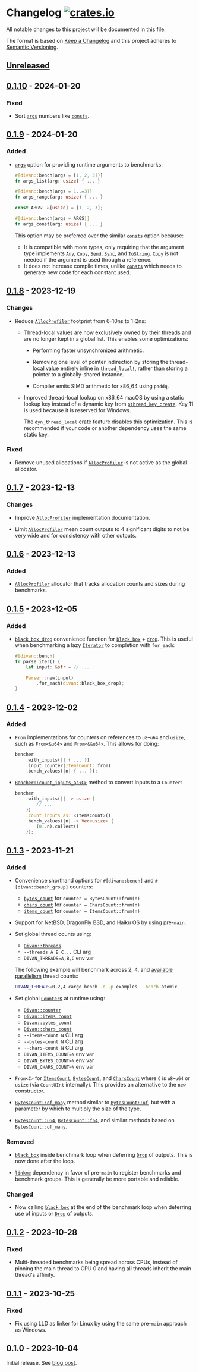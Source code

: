# Changelog [![crates.io][crate-badge]][crate]

All notable changes to this project will be documented in this file.

The format is based on [Keep a Changelog](http://keepachangelog.com/en/1.0.0/)
and this project adheres to [Semantic
Versioning](http://semver.org/spec/v2.0.0.html).

## [Unreleased]

## [0.1.10] - 2024-01-20

### Fixed

- Sort [`args`] numbers like [`consts`].

## [0.1.9] - 2024-01-20

### Added

- [`args`] option for providing runtime arguments to benchmarks:

  ```rs
  #[divan::bench(args = [1, 2, 3])]
  fn args_list(arg: usize) { ... }

  #[divan::bench(args = 1..=3)]
  fn args_range(arg: usize) { ... }

  const ARGS: &[usize] = [1, 2, 3];

  #[divan::bench(args = ARGS)]
  fn args_const(arg: usize) { ... }
  ```

  This option may be preferred over the similar [`consts`] option because:
  - It is compatible with more types, only requiring that the argument type
    implements [`Any`], [`Copy`], [`Send`], [`Sync`], and [`ToString`]. [`Copy`]
    is not needed if the argument is used through a reference.
  - It does not increase compile times, unlike [`consts`] which needs to
    generate new code for each constant used.

[`args`]: https://docs.rs/divan/latest/divan/attr.bench.html#args
[`consts`]: https://docs.rs/divan/latest/divan/attr.bench.html#consts

[`Any`]: https://doc.rust-lang.org/std/any/trait.Any.html
[`Copy`]: https://doc.rust-lang.org/std/marker/trait.Copy.html
[`Send`]: https://doc.rust-lang.org/std/marker/trait.Send.html
[`Sync`]: https://doc.rust-lang.org/std/marker/trait.Sync.html
[`ToString`]: https://doc.rust-lang.org/std/string/trait.ToString.html

## [0.1.8] - 2023-12-19

### Changes

- Reduce [`AllocProfiler`] footprint from 6-10ns to 1-2ns:

  - Thread-local values are now exclusively owned by their threads and are no
    longer kept in a global list. This enables some optimizations:

    - Performing faster unsynchronized arithmetic.

    - Removing one level of pointer indirection by storing the thread-local
      value entirely inline in [`thread_local!`], rather than storing a pointer
      to a globally-shared instance.

    - Compiler emits SIMD arithmetic for x86_64 using `paddq`.

  - Improved thread-local lookup on x86_64 macOS by using a static lookup key
    instead of a dynamic key from [`pthread_key_create`]. Key 11 is used because
    it is reserved for Windows.

    The `dyn_thread_local` crate feature disables this optimization. This is
    recommended if your code or another dependency uses the same static key.

### Fixed

- Remove unused allocations if [`AllocProfiler`] is not active as the global
  allocator.

## [0.1.7] - 2023-12-13

### Changes

- Improve [`AllocProfiler`] implementation documentation.

- Limit [`AllocProfiler`] mean count outputs to 4 significant digits to not be
  very wide and for consistency with other outputs.

## [0.1.6] - 2023-12-13

### Added

- [`AllocProfiler`] allocator that tracks allocation counts and sizes during
  benchmarks.

## [0.1.5] - 2023-12-05

### Added

- [`black_box_drop`](https://docs.rs/divan/0.1.5/divan/fn.black_box_drop.html)
  convenience function for [`black_box`] + [`drop`][drop_fn]. This is useful
  when benchmarking a lazy [`Iterator`] to completion with `for_each`:

  ```rust
  #[divan::bench]
  fn parse_iter() {
      let input: &str = // ...

      Parser::new(input)
          .for_each(divan::black_box_drop);
  }
  ```

## [0.1.4] - 2023-12-02

### Added

- `From` implementations for counters on references to `u8`–`u64` and `usize`,
  such as `From<&u64>` and `From<&&u64>`. This allows for doing:

  ```rust
  bencher
      .with_inputs(|| { ... })
      .input_counter(ItemsCount::from)
      .bench_values(|n| { ... });
  ```

- [`Bencher::count_inputs_as<C>`](https://docs.rs/divan/0.1.4/divan/struct.Bencher.html#method.count_inputs_as)
  method to convert inputs to a `Counter`:

  ```rust
  bencher
      .with_inputs(|| -> usize {
          // ...
      })
      .count_inputs_as::<ItemsCount>()
      .bench_values(|n| -> Vec<usize> {
          (0..n).collect()
      });
  ```

## [0.1.3] - 2023-11-21

### Added

- Convenience shorthand options for `#[divan::bench]` and
  `#[divan::bench_group]` counters:
  - [`bytes_count`](https://docs.rs/divan/0.1.3/divan/attr.bench.html#bytes_count)
    for `counter = BytesCount::from(n)`
  - [`chars_count`](https://docs.rs/divan/0.1.3/divan/attr.bench.html#chars_count)
    for `counter = CharsCount::from(n)`
  - [`items_count`](https://docs.rs/divan/0.1.3/divan/attr.bench.html#items_count)
    for `counter = ItemsCount::from(n)`

- Support for NetBSD, DragonFly BSD, and Haiku OS by using pre-`main`.

- Set global thread counts using:
  - [`Divan::threads`](https://docs.rs/divan/0.1.3/divan/struct.Divan.html#method.threads)
  - `--threads A B C...` CLI arg
  - `DIVAN_THREADS=A,B,C` env var

  The following example will benchmark across 2, 4, and [available parallelism]
  thread counts:

  ```sh
  DIVAN_THREADS=0,2,4 cargo bench -q -p examples --bench atomic
  ```

- Set global
  [`Counter`s](https://docs.rs/divan/0.1.3/divan/counter/trait.Counter.html) at
  runtime using:
  - [`Divan::counter`](https://docs.rs/divan/0.1.3/divan/struct.Divan.html#method.counter)
  - [`Divan::items_count`](https://docs.rs/divan/0.1.3/divan/struct.Divan.html#method.items_count)
  - [`Divan::bytes_count`](https://docs.rs/divan/0.1.3/divan/struct.Divan.html#method.bytes_count)
  - [`Divan::chars_count`](https://docs.rs/divan/0.1.3/divan/struct.Divan.html#method.chars_count)
  - `--items-count N` CLI arg
  - `--bytes-count N` CLI arg
  - `--chars-count N` CLI arg
  - `DIVAN_ITEMS_COUNT=N` env var
  - `DIVAN_BYTES_COUNT=N` env var
  - `DIVAN_CHARS_COUNT=N` env var

- `From<C>` for
  [`ItemsCount`](https://docs.rs/divan/0.1.3/divan/counter/struct.ItemsCount.html),
  [`BytesCount`](https://docs.rs/divan/0.1.3/divan/counter/struct.BytesCount.html),
  and
  [`CharsCount`](https://docs.rs/divan/0.1.3/divan/counter/struct.CharsCount.html)
  where `C` is `u8`–`u64` or `usize` (via `CountUInt` internally). This provides
  an alternative to the `new` constructor.

- [`BytesCount::of_many`](https://docs.rs/divan/0.1.3/divan/counter/struct.BytesCount.html#method.of_many)
  method similar to [`BytesCount::of`](https://docs.rs/divan/0.1/divan/counter/struct.BytesCount.html#method.of),
  but with a parameter by which to multiply the size of the type.

- [`BytesCount::u64`](https://docs.rs/divan/0.1.3/divan/counter/struct.BytesCount.html#method.u64),
  [`BytesCount::f64`](https://docs.rs/divan/0.1.3/divan/counter/struct.BytesCount.html#method.f64),
  and similar methods based on [`BytesCount::of_many`](https://docs.rs/divan/0.1.3/divan/counter/struct.BytesCount.html#method.of_many).

### Removed

- [`black_box`] inside benchmark loop when deferring [`Drop`] of outputs. This
  is now done after the loop.

- [`linkme`](https://docs.rs/linkme) dependency in favor of pre-`main` to
  register benchmarks and benchmark groups. This is generally be more portable
  and reliable.

### Changed

- Now calling [`black_box`] at the end of the benchmark loop when deferring use
  of inputs or [`Drop`] of outputs.

## [0.1.2] - 2023-10-28

### Fixed

- Multi-threaded benchmarks being spread across CPUs, instead of pinning the
  main thread to CPU 0 and having all threads inherit the main thread's
  affinity.

## [0.1.1] - 2023-10-25

### Fixed

- Fix using LLD as linker for Linux by using the same pre-`main` approach as
  Windows.

## 0.1.0 - 2023-10-04

Initial release. See [blog post](https://nikolaivazquez.com/blog/divan/).

[crate]:       https://crates.io/crates/divan
[crate-badge]: https://img.shields.io/crates/v/divan.svg

[Unreleased]: https://github.com/nvzqz/divan/compare/v0.1.10...HEAD
[0.1.10]: https://github.com/nvzqz/divan/compare/v0.1.9...v0.1.10
[0.1.9]: https://github.com/nvzqz/divan/compare/v0.1.8...v0.1.9
[0.1.8]: https://github.com/nvzqz/divan/compare/v0.1.7...v0.1.8
[0.1.7]: https://github.com/nvzqz/divan/compare/v0.1.6...v0.1.7
[0.1.6]: https://github.com/nvzqz/divan/compare/v0.1.5...v0.1.6
[0.1.5]: https://github.com/nvzqz/divan/compare/v0.1.4...v0.1.5
[0.1.4]: https://github.com/nvzqz/divan/compare/v0.1.3...v0.1.4
[0.1.3]: https://github.com/nvzqz/divan/compare/v0.1.2...v0.1.3
[0.1.2]: https://github.com/nvzqz/divan/compare/v0.1.1...v0.1.2
[0.1.1]: https://github.com/nvzqz/divan/compare/v0.1.0...v0.1.1

[`AllocProfiler`]: https://docs.rs/divan/0.1/divan/struct.AllocProfiler.html

[`black_box`]: https://doc.rust-lang.org/std/hint/fn.black_box.html
[`Drop`]: https://doc.rust-lang.org/std/ops/trait.Drop.html
[`Iterator`]: https://doc.rust-lang.org/std/iter/trait.Iterator.html
[available parallelism]: https://doc.rust-lang.org/std/thread/fn.available_parallelism.html
[drop_fn]: https://doc.rust-lang.org/std/mem/fn.drop.html
[`thread_local!`]: https://doc.rust-lang.org/std/macro.thread_local.html

[`pthread_key_create`]: https://pubs.opengroup.org/onlinepubs/9699919799/functions/pthread_key_create.html
